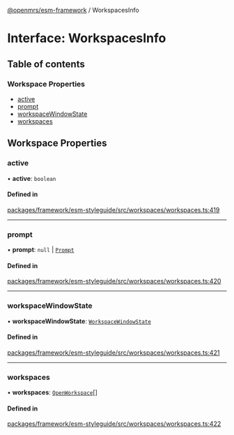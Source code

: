 [@openmrs/esm-framework](../API.md) / WorkspacesInfo

# Interface: WorkspacesInfo

## Table of contents

### Workspace Properties

- [active](WorkspacesInfo.md#active)
- [prompt](WorkspacesInfo.md#prompt)
- [workspaceWindowState](WorkspacesInfo.md#workspacewindowstate)
- [workspaces](WorkspacesInfo.md#workspaces)

## Workspace Properties

### active

• **active**: `boolean`

#### Defined in

[packages/framework/esm-styleguide/src/workspaces/workspaces.ts:419](https://github.com/openmrs/openmrs-esm-core/blob/main/packages/framework/esm-styleguide/src/workspaces/workspaces.ts#L419)

___

### prompt

• **prompt**: ``null`` \| [`Prompt`](Prompt.md)

#### Defined in

[packages/framework/esm-styleguide/src/workspaces/workspaces.ts:420](https://github.com/openmrs/openmrs-esm-core/blob/main/packages/framework/esm-styleguide/src/workspaces/workspaces.ts#L420)

___

### workspaceWindowState

• **workspaceWindowState**: [`WorkspaceWindowState`](../API.md#workspacewindowstate)

#### Defined in

[packages/framework/esm-styleguide/src/workspaces/workspaces.ts:421](https://github.com/openmrs/openmrs-esm-core/blob/main/packages/framework/esm-styleguide/src/workspaces/workspaces.ts#L421)

___

### workspaces

• **workspaces**: [`OpenWorkspace`](OpenWorkspace.md)[]

#### Defined in

[packages/framework/esm-styleguide/src/workspaces/workspaces.ts:422](https://github.com/openmrs/openmrs-esm-core/blob/main/packages/framework/esm-styleguide/src/workspaces/workspaces.ts#L422)
